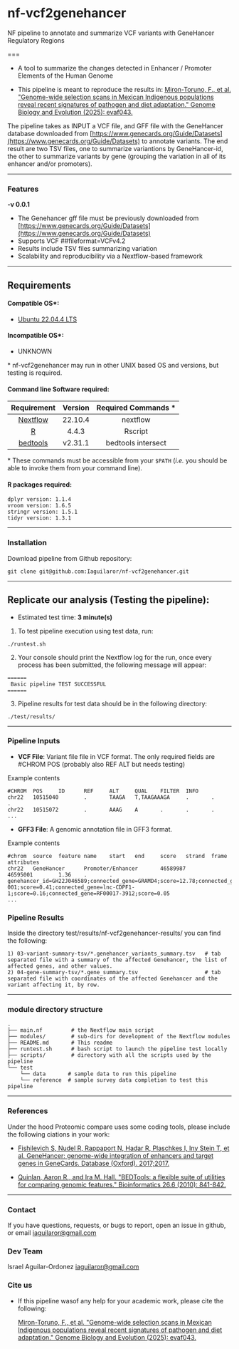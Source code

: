 # nf-vcf2genehancer
NF pipeline to annotate and summarize VCF variants with GeneHancer Regulatory Regions

===  

- A tool to summarize the changes detected in Enhancer / Promoter Elements of the Human Genome

- This pipeline is meant to reproduce the results in: [Miron-Toruno, F., et al. "Genome-wide selection scans in Mexican Indigenous populations reveal recent signatures of pathogen and diet adaptation." Genome Biology and Evolution (2025): evaf043.](https://doi.org/10.1093/gbe/evaf043)

The pipeline takes as INPUT a VCF file, and GFF file with the GeneHancer database downloaded from [https://www.genecards.org/Guide/Datasets](https://www.genecards.org/Guide/Datasets) to annotate variants. The end result are two TSV files, one to summarize variantions by GeneHancer-id, the other to summarize variants by gene (grouping the variation in all of its enhancer and/or promoters).

---

### Features
  **-v 0.0.1**

* The Genehancer gff file must be previously downloaded from [https://www.genecards.org/Guide/Datasets](https://www.genecards.org/Guide/Datasets)
* Supports VCF ##fileformat=VCFv4.2
* Results include TSV files summarizing variation
* Scalability and reproducibility via a Nextflow-based framework   

---

## Requirements
#### Compatible OS*:
* [Ubuntu 22.04.4 LTS](https://releases.ubuntu.com/focal/)

#### Incompatible OS*:
* UNKNOWN  

\* nf-vcf2genehancer may run in other UNIX based OS and versions, but testing is required.  

#### Command line Software required:
| Requirement | Version  | Required Commands * |
|:---------:|:--------:|:-------------------:|
| [Nextflow](https://www.nextflow.io/docs/latest/getstarted.html) | 22.10.4 | nextflow |
| [R](https://www.r-project.org/) | 4.4.3 | Rscript |
| [bedtools](https://bedtools.readthedocs.io/en/latest/) | v2.31.1 | bedtools intersect |

\* These commands must be accessible from your `$PATH` (*i.e.* you should be able to invoke them from your command line).  

#### R packages required:

```
dplyr version: 1.1.4
vroom version: 1.6.5
stringr version: 1.5.1
tidyr version: 1.3.1
```

---

### Installation
Download pipeline from Github repository:  
```
git clone git@github.com:Iaguilaror/nf-vcf2genehancer.git
```

---

## Replicate our analysis (Testing the pipeline):

* Estimated test time:  **3 minute(s)**  

1. To test pipeline execution using test data, run:  
```
./runtest.sh
```

2. Your console should print the Nextflow log for the run, once every process has been submitted, the following message will appear:  
```
======
 Basic pipeline TEST SUCCESSFUL
======
```

3. Pipeline results for test data should be in the following directory:  
```
./test/results/
```
---


### Pipeline Inputs

- **VCF File**: Variant file file in VCF format. The only required fields are #CHROM  POS (probably also REF     ALT but needs testing)

Example contents  
```
#CHROM  POS     ID      REF     ALT     QUAL    FILTER  INFO
chr22   10515040        .       TAAGA   T,TAAGAAAGA     .       .       .
chr22   10515072        .       AAAG    A       .       .       .
...

```

- **GFF3 File**: A genomic annotation file in GFF3 format.

Example contents  
```
#chrom  source  feature name    start   end     score   strand  frame   attributes
chr22   GeneHancer      Promoter/Enhancer       46589987        46595001        1.36    .       .       genehancer_id=GH22J046589;connected_gene=GRAMD4;score=12.78;connected_gene=TBC1D22A;score=4.32;connected_gene=CERK;score=2.47;connected_gene=MK280393;score=0.45;connected_gene=AB372664-001;score=0.41;connected_gene=lnc-CDPF1-1;score=0.16;connected_gene=RF00017-3912;score=0.05
...

```

### Pipeline Results

Inside the directory test/results/nf-vcf2genehancer-results/ you can find the following:

````
1) 03-variant-summary-tsv/*.genehancer_variants_summary.tsv   # tab separated file with a summary of the affected Genehancer, the list of affected genes, and other values.
2) 04-gene-summary-tsv/*.gene_summary.tsv                     # tab separated file with coordinates of the affected Genehancer and the variant affecting it, by row.
````
---

### module directory structure

````
.
├── main.nf         # the Nextflow main script
├── modules/        # sub-dirs for development of the Nextflow modules
├── README.md       # This readme
├── runtest.sh      # bash script to launch the pipeline test locally
├── scripts/        # directory with all the scripts used by the pipeline
└── test
    └── data       # sample data to run this pipeline
    └── reference  # sample survey data completion to test this pipeline

````

---
### References
Under the hood Proteomic compare uses some coding tools, please include the following ciations in your work:

* [Fishilevich S, Nudel R, Rappaport N, Hadar R, Plaschkes I, Iny Stein T, et al. GeneHancer: genome-wide integration of enhancers and target genes in GeneCards. Database (Oxford). 2017;2017.](https://doi.org/10.1093/database/bax028)

* [Quinlan, Aaron R., and Ira M. Hall. "BEDTools: a flexible suite of utilities for comparing genomic features." Bioinformatics 26.6 (2010): 841-842.](https://doi.org/10.1093/bioinformatics/btq033)

---

### Contact
If you have questions, requests, or bugs to report, open an issue in github, or email <iaguilaror@gmail.com>

### Dev Team
Israel Aguilar-Ordonez <iaguilaror@gmail.com>   

### Cite us
- If this pipeline wasof any help for your academic work, please cite the following:  

  [Miron-Toruno, F., et al. "Genome-wide selection scans in Mexican Indigenous populations reveal recent signatures of pathogen and diet adaptation." Genome Biology and Evolution (2025): evaf043.](https://doi.org/10.1093/gbe/evaf043)

